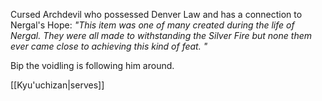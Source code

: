 Cursed Archdevil who possessed Denver Law and has a connection to Nergal's Hope: _"This item was one of many created during the life of Nergal. They were all made to withstanding the Silver Fire but none them ever came close to achieving this kind of feat. "_

Bip the voidling is following him around.

[[Kyu'uchizan|serves]]